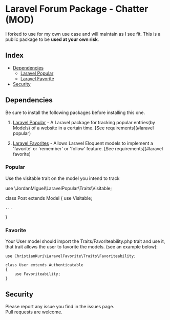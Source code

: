 # Laravel Forum Package - Chatter (MOD)

I forked to use for my own use case and will maintain as I see fit. This is a public package to be **used at your own risk**. 

## Index

- [Dependencies](#dependencies)
	- [Laravel Popular](#popular)
	- [Laravel Favorite](#favorite)
- [Security](#security)

## Dependencies

Be sure to install the following packages before installing this one.

1. [Laravel Popular](https://github.com/jordanmiguel/laravel-popular) - A Laravel package for tracking popular entries(by Models) of a website in a certain time. [See requirements](#laravel popular)

2. [Laravel Favorites](https://github.com/ChristianKuri/laravel-favorite) - Allows Laravel Eloquent models to implement a 'favorite' or 'remember' or 'follow' feature. [See requirements](#laravel favorite)

### Popular

Use the visitable trait on the model you intend to track

use \JordanMiguel\LaravelPopular\Traits\Visitable;

class Post extends Model
{
    use Visitable;

    ...
}

### Favorite
Your User model should import the Traits/Favoriteability.php trait and use it, that trait allows the user to favorite the models. (see an example below):

```
use ChristianKuri\LaravelFavorite\Traits\Favoriteability;

class User extends Authenticatable
{
	use Favoriteability;
}
```

## Security

Please report any issue you find in the issues page.  
Pull requests are welcome.
